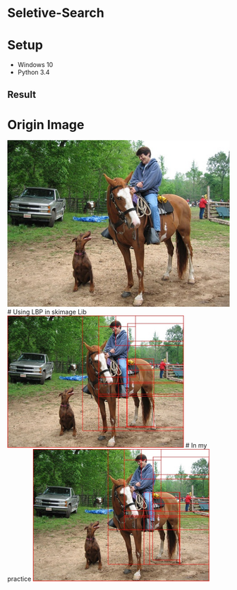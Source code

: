 # Seletive-Search

# Setup
- Windows 10
- Python 3.4

## Result
# Origin Image
<img src="./images/004545.jpg" width="700px/">
# Using LBP in skimage Lib
<img src="./result/SK_004545.jpg" width="400px/">
# In my practice
<img src="./result/SS_004545.jpg" width="400px/">
